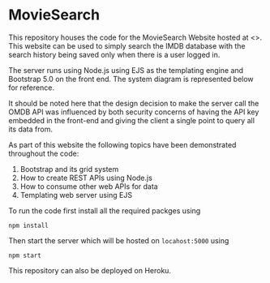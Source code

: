 # MovieSearch

This repository houses the code for the MovieSearch Website hosted at <>. This website can be used to simply search the IMDB database with the search history being saved only when there is a user logged in. 

The server runs using Node.js using EJS as the templating engine and Bootstrap 5.0 on the front end. The system diagram is represented below for reference. 


It should be noted here that the design decision to make the server call the OMDB API was influenced by both security concerns of having the API key embedded in the front-end and giving the client a single point to query all its data from. 

As part of this website the following topics have been demonstrated throughout the code:

1. Bootstrap and its grid system 
2. How to create REST APIs using Node.js
3. How to consume other web APIs for data
4. Templating web server using EJS

To run the code first install all the required packges using
```
npm install
```

Then start the server which will be hosted on ```locahost:5000``` using 

```
npm start
```

This repository can also be deployed on Heroku. 
